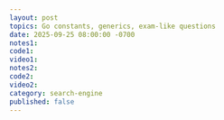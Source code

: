 ```yaml
---
layout: post
topics: Go constants, generics, exam-like questions
date: 2025-09-25 08:00:00 -0700
notes1: 
code1: 
video1: 
notes2: 
code2: 
video2: 
category: search-engine
published: false
---
```

